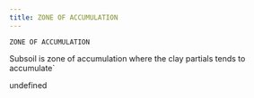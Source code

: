 ```yaml
---
title: ZONE OF ACCUMULATION
---
```

`ZONE OF ACCUMULATION`

Subsoil is zone of accumulation where the clay partials tends to accumulate`

undefined